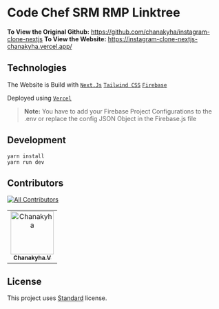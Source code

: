# Code Chef SRM RMP Linktree

**To View the Original Github:** https://github.com/chanakyha/instagram-clone-nextjs
**To View the Website:** https://instagram-clone-nextjs-chanakyha.vercel.app/

## Technologies

The Website is Build with [`Next.Js`](https://nextjs.org/) [`Tailwind CSS`](https://tailwindcss.com/) [`Firebase`](https://firebase.google.com/)

Deployed using [`Vercel`](https://www.vercel.com/)

> **Note:** You have to add your Firebase Project Configurations to the .env or replace the config JSON Object in the Firebase.js file

## Development

```
yarn install
yarn run dev
```

## Contributors

[![All Contributors](https://img.shields.io/badge/All_Contributors-1-green.svg?style=flat-square)](#contributors-)

<!-- ALL-CONTRIBUTORS-BADGE:END -->

<table>
  <tbody>
    <tr>
      <td align="center"><a href="https://chanakyha-coder.xyz"><img src="https://avatars.githubusercontent.com/u/66877639?v=4" width="100px;" alt="Chanakyha"/><br /><sub><b>Chanakyha.V</b></sub></a><br /></td>
  </tbody>
</table>

## License

This project uses [Standard]() license.
